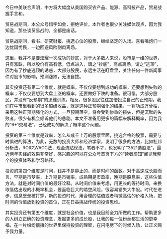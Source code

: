 今日中美联合声明，中方将大幅度从美国购买农产品、能源、高科技产品，贸易战握手言和。



贸易战期间，本公众号惜字如金，拒绝评价，本作者也很少关注媒体观点，因为我知道，那些谈贸易战的，全都是废话。



贸易战期间，看书、研究财报、挑选心仪的股票，继续坚定的入场。喜看嘴炮们一边忧国忧民，一边回避风险割肉离场。



这里，我并不是要炫耀一次成功的抄底，对于大多数人来说，股市是一维的世界，只有涨跌，所以股价有高有低，低点进入，谓之“抄底”，高点离场，谓之“逃顶”，因为有了抄底逃顶的诱惑，大部分股民，永远生活在盯盘里，关注任何一件新闻事件对股市的影响，预测涨跌，无法自拔。



其实投资还有第二个维度，就是概率。不仅仅要想到成功的概率，还要想到失败的概率；不仅仅要想到大盘上涨的概率，还要做好下跌的准备。很可惜，大部分股民，并没有“反预期”的思维训练，相反，很多股民往往加倍投注自己的正预期，我们在牛市里看到的很多超级收益，就是这种正预期强化的结果，一将功成万骨枯，采用这种正预期强化的方式，一旦预期落空，将会受到惨重的损失，但是沉默的失败者，很少有机会倾诉他们的悲剧。本文不准备用更多的篇幅来解释概率，因为我的“6+1交易法”，已经成功的解决了概率这个问题。



投资的第三个维度是效率，怎么从成千上万的股票里面，挑选合格的股票，需要与时俱进的算法，为此，无数的投资大师和经济学家，发明了很多的方法，比如杜邦分析法，ROIC\WACC法，现金流贴现法，笔者不才，也发明了“3521选股法”，最近两年实践的效果非常好，感兴趣的可以在公众号首页下方的“读者须知”阅览我整个的投资体系和学习路径。



投资的第四个维度是时间，钱并不是静止的，而是时间的函数。对于高速成长股而言，早期是市梦率，上升期是市销率，成熟期是市盈率，晚期是股息率，这些估值方法，就是对时间价值的最好诠释。从时间价值来考虑，用更长的等待时间，来换取低估出现的小概率机会，要面临巨大的踏空风险，很容易错失大牛股。时代在进步、信息壁垒被打穿，新的投资时代，用合理的估值或者稍微高估的价格入场，把时间的价值放到投资的首位，正在日益挑战传统的投资思维。



其实投资还有第五个维度，就是社会价值，也是我目前全力所做的工作。帮助更多的人树立正确的投资理念，发掘更多的成长股，让我的每一位粉丝都生活的更幸福，在一片纷纷攘攘的世界里保持投资的理智，在闪电劈下的时候入场，让正义赐予我力量。